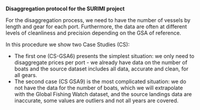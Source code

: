 **Disaggregation protocol for the SURIMI project**

For the disaggregation process, we need to have the number of vessels by length and gear for each port. Furthermore, the data are often at different levels of cleanliness and precision depending on the GSA of reference.

In this procedure we show two Case Studies (CS):
- The first one (CS-GSA6) presents the simplest situation: we only need to disaggregate prices per port - we already have data on the number of boats and the source dataset includes all data, accurate and clean, for all gears.
- The second case (CS GSA9) is the most complicated situation: we do not have the data for the number of boats, which we will extrapolate with the Global Fishing Watch dataset, and the source landings data are inaccurate, some values are outliers and not all years are covered. 
